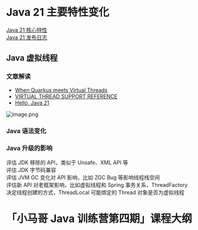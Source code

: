 <a name="dr73e"></a>
# Java 21 主要特性变化
[Java 21 核心特性](https://openjdk.org/projects/jdk/21/)<br />[Java 21 发布日志](https://jdk.java.net/21/release-notes)
<a name="izj8S"></a>
## Java 虚拟线程
<a name="iyjxp"></a>
### 文章解读

- [When Quarkus meets Virtual Threads](https://quarkus.io/blog/virtual-thread-1/)
- [VIRTUAL THREAD SUPPORT REFERENCE](https://quarkus.io/guides/virtual-threads)
- [Hello, Java 21](https://spring.io/blog/2023/09/20/hello-java-21)

![image.png](https://cdn.nlark.com/yuque/0/2023/png/222258/1695438753243-a17f4677-1773-42ec-93c2-26fa7aee6db6.png#averageHue=%23fdfdfd&clientId=u658aa789-b939-4&from=paste&height=815&id=ue573f2f9&originHeight=896&originWidth=1105&originalType=binary&ratio=1.100000023841858&rotation=0&showTitle=false&size=68679&status=done&style=none&taskId=u15d18f44-08b8-4798-8627-4be307a677e&title=&width=1004.5454327725187)
<a name="qi7Ui"></a>
### Java 语法变化
<a name="gKjST"></a>
### Java 升级的影响
评估 JDK 移除的 API，类似于 Unsafe、XML API 等<br />评估 JDK 字节码兼容<br />评估 JVM GC 变化对 API 影响，比如 ZGC Bug 等影响线程栈空间<br />评估新 API 对老框架影响，比如虚拟线程和 Spring 事务关系，ThreadFactory 决定线程创建的方式，ThreadLocal 可能绑定的 Thread 对象是否为虚拟线程
<a name="a4CY6"></a>
# 「小马哥 Java 训练营第四期」课程大纲<br /><br />
